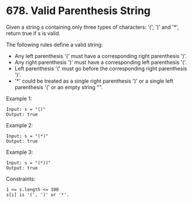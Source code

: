 # 678. Valid Parenthesis String

Given a string s containing only three types of characters: '(', ')' and '*', return true if s is valid.

The following rules define a valid string:

*    Any left parenthesis '(' must have a corresponding right parenthesis ')'.
*    Any right parenthesis ')' must have a corresponding left parenthesis '('.
*    Left parenthesis '(' must go before the corresponding right parenthesis ')'.
*    '*' could be treated as a single right parenthesis ')' or a single left parenthesis '(' or an empty string "".

 

Example 1:

    Input: s = "()"
    Output: true

Example 2:

    Input: s = "(*)"
    Output: true

Example 3:

    Input: s = "(*))"
    Output: true

 

Constraints:

    1 <= s.length <= 100
    s[i] is '(', ')' or '*'.

